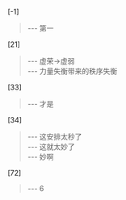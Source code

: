 
[-1] 
>--- 第一<br>

[21] 
>--- 虚荣->虚弱<br>
>--- 力量失衡带来的秩序失衡<br>

[33] 
>--- 才是<br>

[34] 
>--- 这安排太秒了<br>
>--- 这就太妙了<br>
>--- 妙啊<br>

[72] 
>--- 6<br>

